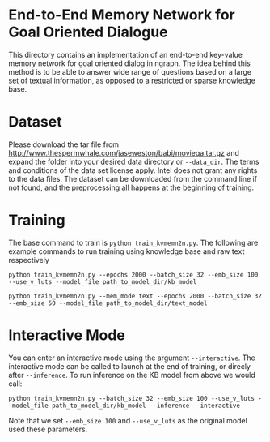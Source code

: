 # End-to-End Memory Network for Goal Oriented Dialogue
This directory contains an implementation of an end-to-end key-value memory network for goal oriented dialog in ngraph.
The idea behind this method is to be able to answer wide range of questions based on a large set of textual information, as opposed to a restricted or sparse knowledge base.

# Dataset
Please download the tar file from http://www.thespermwhale.com/jaseweston/babi/movieqa.tar.gz and expand the folder into your desired data directory or `--data_dir`. The terms and conditions of the data set license apply. Intel does not grant any rights to the data files. The dataset can be downloaded from the command line if not found, and the preprocessing all happens at the beginning of training.

# Training
The base command to train is `python train_kvmemn2n.py`.
The following are example commands to run training using knowledge base and raw text respectively
```
python train_kvmemn2n.py --epochs 2000 --batch_size 32 --emb_size 100 --use_v_luts --model_file path_to_model_dir/kb_model
```
```
python train_kvmemn2n.py --mem_mode text --epochs 2000 --batch_size 32 --emb_size 50 --model_file path_to_model_dir/text_model
```

# Interactive Mode
You can enter an interactive mode using the argument `--interactive`. The interactive mode can be called to launch at the end of training, or direcly after `--inference`. To run inference on the KB model from above we would call:

```
python train_kvmemn2n.py --batch_size 32 --emb_size 100 --use_v_luts --model_file path_to_model_dir/kb_model --inference --interactive
```
Note that we set `--emb_size 100` and `--use_v_luts` as the original model used these parameters.
